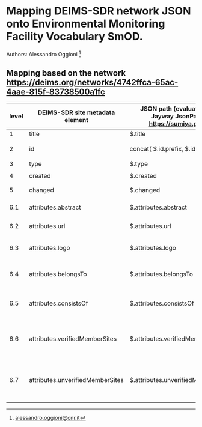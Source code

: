 # Mapping DEIMS-SDR network JSON onto Environmental Monitoring Facility Vocabulary SmOD.

Authors: Alessandro Oggioni [^1]
[^1]: alessandro.oggioni@cnr.it


## Mapping based on the network <https://deims.org/networks/4742ffca-65ac-4aae-815f-83738500a1fc>

| **level** | **DEIMS-SDR site metadata element** | **JSON path (evaluated with Jayway JsonPath - https://sumiya.page)** | **JSON data item example** | **RDF rendering** | **notes** |
| --------- | ----------------------------------- | -------------------------------------------------------------------- | -------------------------- | ----------------- | --------- |
| 1	| title	| $.title	| `"LTER Europe"`	| `ef:name "LTER Europe"` | | | 	
| 2	| id	| concat( $.id.prefix, $.id.suffix)	| `"https://deims.org/networks/4742ffca-65ac-4aae-815f-83738500a1fc"`	| `<https://deims.org/networks/4742ffca-65ac-4aae-815f-83738500a1fc> rdf:type ef:EnvironmentalMonitoringNetwork` | | | 
| 3	| type | $.type | `"network"` | `ef:specialisedEMFType "network"@en` | | | 
| 4	| created	| $.created	| `"2020-03-02T13:11:00+0100"` | `dcterms:issued "2020-03-02T13:11:00+0100"^^xsd:dateTime` | | | 	
| 5	| changed	| $.changed	| `"2023-02-17T12:48:37+0100"` | `dcterms:modified "2023-02-17T12:48:37+0100"^^xsd:dateTime` | | | 	
| 6.1	| attributes.abstract	| $.attributes.abstract	| `"Long-Term Ecosystem Research (LTER) is an essential component … "`	| `dcterms:description "Long-Term Ecosystem Research (LTER) is an essential component … "` | | | 
| 6.2	| attributes.url | $.attributes.url	| `[ "https://elter-ri.eu/" ]`	| -	| not included | 
| 6.3	| attributes.logo	| $.attributes.logo	| `[{ "url": "https://deims.org/sites/default/files/2020-10/elter%20logo_2.png", "alt": "LTER Europe Logo" }]`	| -	| not included | 
| 6.4	| attributes.belongsTo | $.attributes.belongsTo | `[{ "type": "network", "title": "GERI", "id": { "prefix": "https://deims.org/networks/", "suffix": "c3abdc60-49f1-49db-81fe-863b7dbb21d3" }}, … ]`	| | | 	
| 6.5	| attributes.consistsOf	| $.attributes.consistsOf	| `[{ "type": "network", "title": "CZ-LTER", "id": { "prefix": "https://deims.org/networks/", "suffix": "0a5cf43b-2e31-4348-803c-e45f2ff7d27a" }}, … }` | | | 		
| 6.6	| attributes.verifiedMemberSites	| $.attributes.verifiedMemberSites	| `{ "title": "API call for listing all verified member sites of the network", "href": "https://deims.org/api/sites?network=4742ffca-65ac-4aae-815f-83738500a1fc&verified=true", "type": "application/json" }` | -	| not included | 
| 6.7	| attributes.unverifiedMemberSites	| $.attributes.unverifiedMemberSites	| `{ "title": "API call for listing all unverified sites claiming to be part of the network", "href": "https://deims.org/api/sites?network=4742ffca-65ac-4aae-815f-83738500a1fc&verified=false", "type": "application/json" }` | -	| not included | 
